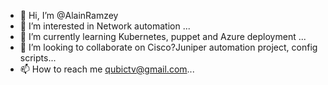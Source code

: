 - 👋 Hi, I’m @AlainRamzey
- 👀 I’m interested in Network automation ...
- 🌱 I’m currently learning Kubernetes, puppet and Azure deployment ...
- 💞️ I’m looking to collaborate on Cisco?Juniper automation project, config scripts...
- 📫 How to reach me qubictv@gmail.com...

<!---
AlainRamzey/AlainRamzey is a ✨ special ✨ repository because its `README.md` (this file) appears on your GitHub profile.
You can click the Preview link to take a look at your changes.
--->
